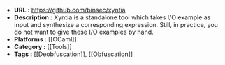 - **URL :** https://github.com/binsec/xyntia
- **Description :** Xyntia is a standalone tool which takes I/O example as input and synthesize a corresponding expression. Still, in practice, you do not want to give these I/O examples by hand.
- **Platforms :** [[OCaml]]
- **Category :** [[Tools]]
- **Tags :** [[Deobfuscation]], [[Obfuscation]]